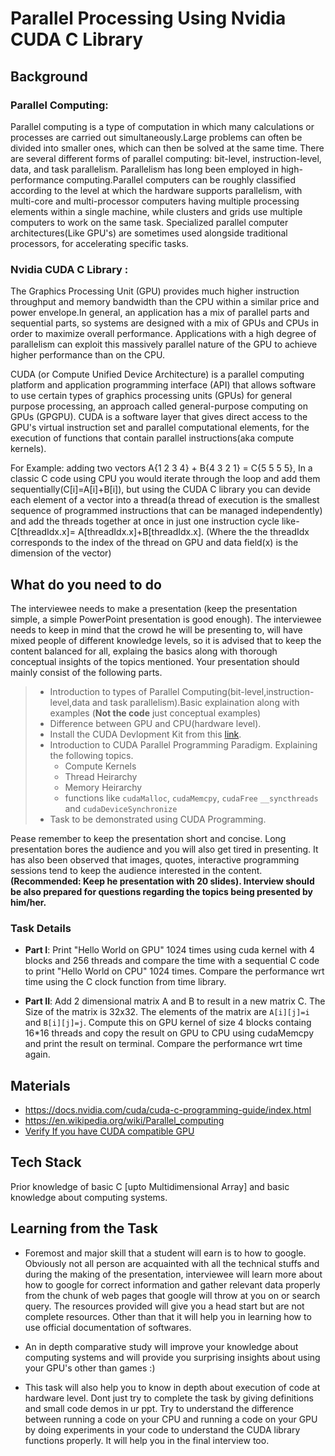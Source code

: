 # Parallel Processing Using Nvidia CUDA C Library

## Background

### Parallel Computing:

Parallel computing is a type of computation in which many calculations or processes are carried out simultaneously.Large problems can often be divided into smaller ones, which can then be solved at the same time. There are several different forms of parallel computing: bit-level, instruction-level, data, and task parallelism. Parallelism has long been employed in high-performance computing.Parallel computers can be roughly classified according to the level at which the hardware supports parallelism, with multi-core and multi-processor computers having multiple processing elements within a single machine, while clusters and grids use multiple computers to work on the same task. Specialized parallel computer architectures(Like GPU's) are sometimes used alongside traditional processors, for accelerating specific tasks. 

### Nvidia CUDA C Library :

The Graphics Processing Unit (GPU) provides much higher instruction throughput and memory bandwidth than the CPU within a similar price and power envelope.In general, an application has a mix of parallel parts and sequential parts, so systems are designed with a mix of GPUs and CPUs in order to maximize overall performance. Applications with a high degree of parallelism can exploit this massively parallel nature of the GPU to achieve higher performance than on the CPU.

CUDA (or Compute Unified Device Architecture) is a parallel computing platform and application programming interface (API) that allows software to use certain types of graphics processing units (GPUs) for general purpose processing, an approach called general-purpose computing on GPUs (GPGPU). CUDA is a software layer that gives direct access to the GPU's virtual instruction set and parallel computational elements, for the execution of functions that contain parallel instructions(aka compute kernels).

For Example: adding two vectors A{1 2 3 4} + B{4 3 2 1} = C{5 5 5 5}, In a classic C code using CPU you would iterate through the 
loop and add them sequentially(C[i]=A[i]+B[i]), but using the CUDA C library you can devide each element of a vector into a thread(a thread of execution is the smallest sequence of programmed instructions that can be managed independently) and add the threads together at once in just one instruction cycle like- C[threadIdx.x]= A[threadIdx.x]+B[threadIdx.x]. (Where the the threadIdx corresponds to the index of the thread on GPU and data field(x) is the dimension of the vector)

## What do you need to do

The interviewee needs to make a presentation (keep the presentation simple, a simple PowerPoint presentation is good enough). The interviewee needs to keep in mind that the crowd he will be presenting to, will have mixed people of different knowledge levels, so it is advised that to keep the content balanced for all, explaing the basics along with thorough conceptual insights of the topics mentioned. Your presentation should mainly consist of the following parts.

> - Introduction to types of Parallel Computing(bit-level,instruction-level,data and task parallelism).Basic explaination along with examples (**Not the code** just conceptual examples)
> - Difference between GPU and CPU(hardware level).
> - Install the CUDA Devlopment Kit from this [link](https://developer.nvidia.com/cuda-downloads).
> - Introduction to CUDA Parallel Programming Paradigm. Explaining the following topics.
>    - Compute Kernels
>    - Thread Heirarchy
>    - Memory Heirarchy
>    - functions like `cudaMalloc`, `cudaMemcpy`, `cudaFree` `__syncthreads` and `cudaDeviceSynchronize`
> - Task to be demonstrated using CUDA Programming.

Pease remember to keep the presentation short and concise. Long presentation bores the audience and you will also get tired in presenting. It has also been observed that images, quotes, interactive programming sessions tend to keep the audience interested in the content. **(Recommended: Keep he presentation with 20 slides). Interview should be also prepared for questions regarding the topics being presented by him/her.**

### Task Details

- **Part I**: Print "Hello World on GPU" 1024 times using cuda kernel with 4 blocks and 256 threads and compare the time with a sequential C code to print "Hello World on CPU" 1024 times. Compare the performance wrt time using the C clock function from time library. 

- **Part II**: Add 2 dimensional matrix A and B to result in a new matrix C. The Size of the matrix is 32x32. The elements of the matrix are `A[i][j]=i` and `B[i][j]=j`. Compute this on GPU kernel of size 4 blocks containg 16*16 threads and copy the result on GPU to CPU using cudaMemcpy and print the result on terminal. Compare the performance wrt time again.

## Materials

- https://docs.nvidia.com/cuda/cuda-c-programming-guide/index.html
- https://en.wikipedia.org/wiki/Parallel_computing
- [Verify If you have CUDA compatible GPU](https://docs.nvidia.com/cuda/cuda-installation-guide-microsoft-windows/index.html#verify-you-have-cuda-enabled-system) 

## Tech Stack

Prior knowledge of basic C [upto Multidimensional Array] and basic knowledge about computing systems.

## Learning from the Task

- Foremost and major skill that a student will earn is to how to google. Obviously not all person are acquainted with all the technical stuffs and during the making of the presentation, interviewee will learn more about how to google for correct information and gather relevant data properly from the chunk of web pages that google will throw at you on or search query. The resources provided will give you a head start but are not complete resources. Other than that it will help you in learning how to use official documentation of softwares.

- An in depth comparative study will improve your knowledge about computing systems and will provide you surprising insights about using your GPU's other than games :)

- This task will also help you to know in depth about execution of code at hardware level. Dont just try to complete the task by giving definitions and small code demos in ur ppt. Try to understand the difference between running a code on your CPU and running a code on your GPU by doing experiments in your code to understand the CUDA library functions properly. It will help you in the final interview too.


